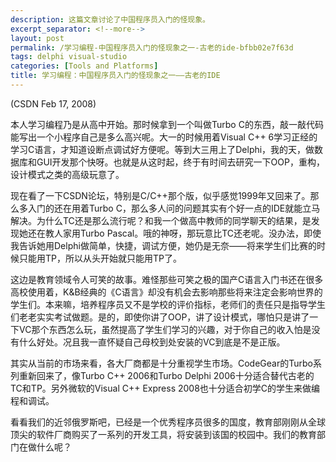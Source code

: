 ```yaml
---
description: 这篇文章讨论了中国程序员入门的怪现象。
excerpt_separator: <!--more-->
layout: post
permalink: /学习编程-中国程序员入门的怪现象之一-古老的ide-bfbb02e7f63d
tags: delphi visual-studio
categories: [Tools and Platforms]
title: 学习编程：中国程序员入门的怪现象之一――古老的IDE
---
```

(CSDN Feb 17, 2008)

本人学习编程乃是从高中开始。那时候拿到一个叫做Turbo C的东西，敲一敲代码能写出一个小程序自己是多么高兴呢。大一的时候用着Visual C++ 6学习正经的学习C语言，才知道设断点调试好方便呢。等到大三用上了Delphi，我的天，做数据库和GUI开发那个快呀。也就是从这时起，终于有时间去研究一下OOP，重构，设计模式之类的高级玩意了。

现在看了一下CSDN论坛，特别是C/C++那个版，似乎感觉1999年又回来了。那么多入门的还在用着Turbo C，那么多人问的问题其实有个好一点的IDE就能立马解决。为什么TC还是那么流行呢？和我一个做高中教师的同学聊天的结果，是发现她还在教人家用Turbo Pascal。哦的神呀，那玩意比TC还老呢。没办法，即使我告诉她用Delphi做简单，快捷，调试方便，她仍是无奈――将来学生们比赛的时候只能用TP，所以从头开始就只能用TP了。

这边是教育领域令人可笑的故事。难怪那些可笑之极的国产C语言入门书还在很多高校使用着，K&B经典的《C语言》却没有机会去影响那些将来注定会影响世界的学生们。本来嘛，培养程序员又不是学校的评价指标，老师们的责任只是指导学生们老老实实考试做题。是的，即使你讲了OOP，讲了设计模式，哪怕只是讲了一下VC那个东西怎么玩，虽然提高了学生们学习的兴趣，对于你自己的收入怕是没有什么好处。况且我一直怀疑自己母校到处安装的VC到底是不是正版。

其实从当前的市场来看，各大厂商都是十分重视学生市场。CodeGear的Turbo系列重新回来了，像Turbo C++ 2006和Turbo Delphi 2006十分适合替代古老的TC和TP。另外微软的Visual C++ Express 2008也十分适合初学C的学生来做编程和调试。

看看我们的近邻俄罗斯吧，已经是一个优秀程序员很多的国度，教育部刚刚从全球顶尖的软件厂商购买了一系列的开发工具，将安装到该国的校园中。我们的教育部门在做什么呢？
<!--more-->